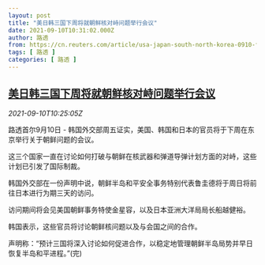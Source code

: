 ```yaml
---
layout: post
title: "美日韩三国下周将就朝鲜核对峙问题举行会议"
date: 2021-09-10T10:31:02.000Z
author: 路透
from: https://cn.reuters.com/article/usa-japan-south-north-korea-0910-fri-idCNKBS2G60W6
tags: [ 路透 ]
categories: [ 路透 ]
---
```

<!--1631269862000-->
[美日韩三国下周将就朝鲜核对峙问题举行会议](https://cn.reuters.com/article/usa-japan-south-north-korea-0910-fri-idCNKBS2G60W6)
------

<div>
<div><i>2021-09-10T10:25:05Z</i></div><p>路透首尔9月10日 - 韩国外交部周五证实，美国、韩国和日本的官员将于下周在东京举行关于朝鲜问题的会议。</p><p>这三个国家一直在讨论如何打破与朝鲜在核武器和弹道导弹计划方面的对峙，这些计划已引发了国际制裁。</p><p>韩国外交部在一份声明中说，朝鲜半岛和平安全事务特别代表鲁圭德将于周日将前往日本进行为期三天的访问。</p><p>访问期间将会见美国朝鲜事务特使金星容，以及日本亚洲大洋局局长船越健裕。</p><p>韩国表示，这些官员将讨论朝鲜核问题以及与会国之间的合作。</p><p>声明称：“预计三国将深入讨论如何促进合作，以稳定地管理朝鲜半岛局势并早日恢复半岛和平进程。”(完)</p>
</div>
